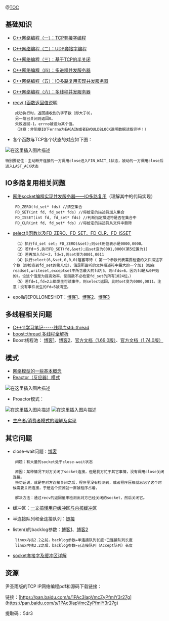 
@[TOC](目录)
## 基础知识
 - [C++网络编程（一）：TCP套接字编程](https://blog.csdn.net/weixin_44164489/article/details/108606391)
 - [C++网络编程（二）：UDP套接字编程](https://blog.csdn.net/weixin_44164489/article/details/108663819)
 - [C++网络编程（三）：基于TCP的半关闭](https://blog.csdn.net/weixin_44164489/article/details/108673426)
 - [C++网络编程（四）：多进程并发服务器](https://blog.csdn.net/weixin_44164489/article/details/108910059)
 - [C++网络编程（五）：IO多路复用实现并发服务器](https://blog.csdn.net/weixin_44164489/article/details/108930663)
 - [C++网络编程（六）：多线程并发服务器](https://blog.csdn.net/weixin_44164489/article/details/108954110)
 - [recv( )函数返回值说明](https://blog.csdn.net/mercy_ps/article/details/82224128?ops_request_misc=%25257B%252522request%25255Fid%252522%25253A%252522161278520216780271556500%252522%25252C%252522scm%252522%25253A%25252220140713.130102334..%252522%25257D&request_id=161278520216780271556500&biz_id=0&utm_medium=distribute.pc_search_result.none-task-blog-2~all~sobaiduend~default-1-82224128.pc_search_result_no_baidu_js&utm_term=recv%25E8%25BF%2594%25E5%259B%259E%25E5%2580%25BC)
	
		成功执行时，返回接收到的字节数（即大于0）。
		另一端已关闭则返回0。
		失败返回-1，errno被设为某个值。
		（注意：非阻塞IO下errno为EAGAIN或者EWOULDBLOCK说明数据读取完毕！）
 - 各个函数与TCP各个状态的对应如下图：

![在这里插入图片描述](https://img-blog.csdnimg.cn/20210208200617321.png?x-oss-process=image/watermark,type_ZmFuZ3poZW5naGVpdGk,shadow_10,text_aHR0cHM6Ly9ibG9nLmNzZG4ubmV0L3dlaXhpbl80NDE2NDQ4OQ==,size_16,color_FFFFFF,t_70)
			
	特别要记住：主动断开连接的一方调用close进入FIN_WAIT_1状态，被动的一方调用close后进入LAST_ACK状态

## IO多路复用相关问题
 - [网络socket编程实现并发服务器——IO多路复用](https://blog.csdn.net/qq_43296898/article/details/88770413?utm_medium=distribute.pc_relevant.none-task-blog-OPENSEARCH-2.channel_param&depth_1-utm_source=distribute.pc_relevant.none-task-blog-OPENSEARCH-2.channel_param)（理解其中的代码实现）
 	
	 	FD_ZERO(fd_set* fds) //清空集合
		FD_SET(int fd, fd_set* fds) //将给定的描述符加入集合
		FD_ISSET(int fd, fd_set* fds) //判断指定描述符是否在集合中
		FD_CLR(int fd, fd_set* fds) //将给定的描述符从文件中删除
 - [select()函数以及FD_ZERO、FD_SET、FD_CLR、FD_ISSET
](https://blog.csdn.net/cstarbl/article/details/7645298)
		
		（1）执行fd_set set; FD_ZERO(&set);则set用位表示是0000,0000。
		（2）若fd＝5,执行FD_SET(fd,&set);后set变为0001,0000(第5位置为1)
		（3）若再加入fd＝2，fd=1,则set变为0001,0011
		（4）执行select(6,&set,0,0,0)阻塞等待（ 第一个参数代表需要检查的文件描述字个数（即检查到fd_set的第几位），值是所监听的文件描述符中最大的一个加1（如在readset,writeset,exceptset中所含最大的fd为5，则nfds=6，因为fd是从0开始的）。设这个值是为提高效率，使函数不必检查fd_set的所有1024位。）
		（5）若fd=1,fd=2上都发生可读事件，则select返回，此时set变为0000,0011。注意：没有事件发生的fd=5被清空。

 - epoll的EPOLLONESHOT：[博客1](https://blog.csdn.net/le119126/article/details/46364399)、[博客2](https://blog.csdn.net/mijichui2153/article/details/81004874)、[博客3](https://blog.csdn.net/liuhengxiao/article/details/46911129)

## 多线程相关问题

 - [C++11学习笔记-----线程库std::thread](https://blog.csdn.net/sinat_35261315/article/details/79275839)
 - [boost::thread 多线程全解析](https://blog.csdn.net/Fourier_Legend/article/details/82020686?utm_medium=distribute.pc_relevant.none-task-blog-BlogCommendFromMachineLearnPai2-2.control&depth_1-utm_source=distribute.pc_relevant.none-task-blog-BlogCommendFromMachineLearnPai2-2.control#boostthread%E7%9A%84%E5%87%A0%E4%B8%AA%E5%87%BD%E6%95%B0)
 - Boost线程池： [博客1](https://blog.csdn.net/tissar/article/details/88359860)、[博客2](https://blog.csdn.net/qingzai_/article/details/44488223)、[官方文档（1.69.0版）](https://www.boost.org/doc/libs/1_69_0/doc/html/boost_asio/reference/thread_pool.html#boost_asio.reference.thread_pool.protected_member_functions)、[官方文档（1.74.0版）](https://www.boost.org/doc/libs/1_74_0/doc/html/boost_asio/reference/thread_pool.html)
## 模式
 - [网络模型的一些基本概念](https://mp.weixin.qq.com/s?__biz=MzAxNzU2MzcwMw==&mid=2649274278&idx=4&sn=caa323faf0c51d882453c0e0c6a62282&chksm=83ffbefeb48837e841a6dbff292217475d9075e91cbe14042ad6e55b87437dcd01e6d9219e7d&scene=0&xtrack=1#rd)
 - [Reactor（反应器）模式](https://blog.csdn.net/suchahaerkang/article/details/80576220?ops_request_misc=%25257B%252522request%25255Fid%252522%25253A%252522160916804916780271154047%252522%25252C%252522scm%252522%25253A%25252220140713.130102334..%252522%25257D&request_id=160916804916780271154047&biz_id=0&utm_medium=distribute.pc_search_result.none-task-blog-2~all~sobaiduend~default-3-80576220.nonecase&utm_term=Reactor%20%E6%A8%A1%E5%BC%8F)
 
![在这里插入图片描述](https://img-blog.csdnimg.cn/20210113150417205.jpg?x-oss-process=image/watermark,type_ZmFuZ3poZW5naGVpdGk,shadow_10,text_aHR0cHM6Ly9ibG9nLmNzZG4ubmV0L3dlaXhpbl80NDE2NDQ4OQ==,size_16,color_FFFFFF,t_70#pic_center)
 - Proactor模式：

![在这里插入图片描述](https://img-blog.csdnimg.cn/20210113150433806.jpg#pic_center)
![在这里插入图片描述](https://img-blog.csdnimg.cn/20210113150433888.jpg?x-oss-process=image/watermark,type_ZmFuZ3poZW5naGVpdGk,shadow_10,text_aHR0cHM6Ly9ibG9nLmNzZG4ubmV0L3dlaXhpbl80NDE2NDQ4OQ==,size_16,color_FFFFFF,t_70#pic_center)


 - [生产者/消费者模式的理解及实现](https://blog.csdn.net/u011109589/article/details/80519863?ops_request_misc=&request_id=&biz_id=102&utm_term=%25E7%2594%259F%25E4%25BA%25A7%25E8%2580%2585%25E6%25B6%2588%25E8%25B4%25B9%25E8%2580%2585%25E6%25A8%25A1%25E5%25BC%258F&utm_medium=distribute.pc_search_result.none-task-blog-2~all~sobaiduweb~default-0-80519863.pc_search_result_no_baidu_js)

## 其它问题

 - close-wait问题：[博客](https://blog.csdn.net/lishenglong666/article/details/45335589)

		问题：有大量的socket处于close-wait状态
		
		原因：某种情况下对方关闭了socket连接，但是我方忙于其它事情，没有调用close关闭连接。
		换句话说，就是在对方连接关闭之后，程序里没有检测到，或者程序压根就忘记了这个时候需要关闭连接，于是这个资源就一直被程序占着。

		解决方法：通过recv的返回值来检测出对方已经关闭的socket，然后关闭它。


 - 缓冲区：[一文搞懂用户缓冲区与内核缓冲区](https://blog.csdn.net/Jiangtagong/article/details/108703123)
 - 半连接队列和全连接队列：[链接](https://blog.csdn.net/qq_34827674/article/details/106448326)
 - listen()的backlog参数：[博客1](https://blog.csdn.net/yangbodong22011/article/details/60399728)、[博客2](https://blog.csdn.net/ordeder/article/details/21551567)

		linux内核2.2之前，backlog参数=半连接队列长度+已连接队列长度
		linux内核2.2之后，backlog参数=已连接队列（Accept队列）长度

 - [socket套接字及缓冲区详解](https://blog.csdn.net/daaikuaichuan/article/details/83061726?utm_medium=distribute.pc_relevant.none-task-blog-BlogCommendFromMachineLearnPai2-1.control&depth_1-utm_source=distribute.pc_relevant.none-task-blog-BlogCommendFromMachineLearnPai2-1.control)


 ## 资源

尹圣雨版的TCP IP网络编程pdf和源码下载链接：

链接：[https://pan.baidu.com/s/1PAc3IapVmcZyPfmlY3r27g](https://pan.baidu.com/s/1PAc3IapVmcZyPfmlY3r27g) 

提取码：5dr3 
